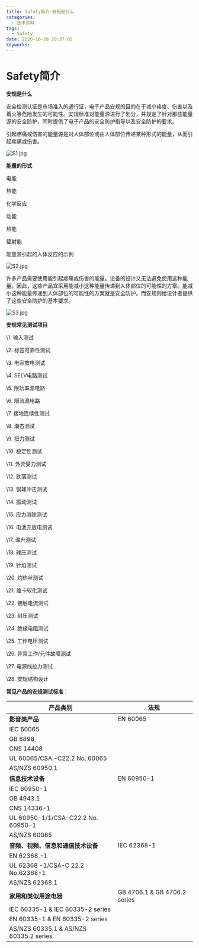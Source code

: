 ```yaml
---
title: Safety简介-安规是什么
categories:
  - 技术资料
tags:
  - Safety
date: 2020-10-28 20:37:00
keyworks: 
---
```


# Safety简介

**安规是什么**

安全检测认证是市场准入的通行证，电子产品安规的目的在于减小疼度、伤害以及着火等危险发生的可能性。安规标准对能量源进行了划分，并规定了针对那些能量源的安全防护，同时提供了电子产品的安全防护指导以及安全防护的要求。

 

引起疼痛或伤害的能量源是对人体部位或由人体部位传递某种形式的能量，从而引起疼痛或伤害。

![S1.jpg](https://xie-jerry.github.io/picture/18.jpg)

 

  

**能量的形式**

电能

热能

化学反应

动能

热能

辐射能

能量源引起的人体反应的示例

![S2.jpg](https://xie-jerry.github.io/picture/18.jpg)

 

许多产品需要使用能引起疼痛或伤害的能量。设备的设计又无法避免使用这种能量。因此，这些产品宜采用能减小这种能量传递到人体部位的可能性的方案。能减小这种能量传递到人体部位的可能性的方案就是安全防护。而安规则给设计者提供了这些安全防护的基本要求。

![S3.jpg](https://xie-jerry.github.io/picture/18.jpg)

 

  

**安规常见测试项目** 

\1. 输入测试 

\2. 标签可靠性测试 

\3. 电容放电测试 

\4. SELV电路测试

\5. 限功率源电路 

\6. 限流源电路 

\7. 接地连续性测试 

\8. 潮态测试 

\9. 扭力测试 

\10. 稳定性测试 

\11. 外壳受力测试 

\12. 跌落测试 

\13. 钢球冲击测试 

\14. 振动测试 

\15. 应力消除测试

\16. 电池充放电测试 

\17. 温升测试 

\18. 球压测试 

\19. 针焰测试

\20. 灼热丝测试 

\21. 维卡软化测试 

\22. 接触电流测试 

\23. 耐压测试

\24. 绝缘电阻测试

\25. 工作电压测试 

\26. 异常工作/元件故障测试

\27. 电源线拉力测试 

\28. 安规结构设计 

 

  

**常见产品的安规测试标准：**

| **产品类别**                           | **法规**                     |
| -------------------------------------- | ---------------------------- |
| **影音类产品**                         | EN 60065                     |
| IEC 60065                              |                              |
| GB 8898                                |                              |
| CNS 14408                              |                              |
| UL 60065/CSA.-C22.2 No. 60065          |                              |
| AS/NZS 60950.1                         |                              |
| **信息技术设备**                       | EN 60950-1                   |
| IEC 60950-1                            |                              |
| GB 4943.1                              |                              |
| CNS 14336-1                            |                              |
| UL 60950-1/1/CSA-C22.2 No. 60950-1     |                              |
| AS/NZS 60065                           |                              |
| **音频、视频、信息和通信技术设备**     | IEC 62368-1                  |
| EN 62368 -1                            |                              |
| UL 62368 -1/CSA-C 22.2 No.62368-1      |                              |
| AS/NZS 62368.1                         |                              |
| **家用和类似用途电器**                 | GB 4706.1 & GB 4706.2 series |
| IEC 60335-1 & IEC 60335-2 series       |                              |
| EN 60335-1 & EN 60335-2 series         |                              |
| AS/NZS 60335.1 & AS/NZS 60335.2 series |                              |

 
